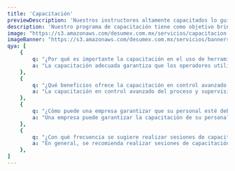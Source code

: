 ```yaml
---
title: 'Capacitación'
previewDescription: 'Nuestros instructores altamente capacitados lo guiarán a través de los fundamentos de las herramientas de torque, las mejores prácticas en su uso y las técnicas de calibración.'
description: 'Nuestro programa de capacitación tiene como objetivo brindar a tu equipo el conocimiento técnico y las habilidades prácticas necesarias para maximizar la eficiencia en el uso de herramientas fundamentales en tu entorno industrial.'
image: "https://s3.amazonaws.com/desumex.com.mx/servicios/capacitacion.jpg"
imageBanner: "https://s3.amazonaws.com/desumex.com.mx/servicios/banners/capacitacion.jpg"
qya: [
    {
        q: "¿Por qué es importante la capacitación en el uso de herramientas industriales, especialmente en entornos automatizados?",
        a: "La capacitación adecuada garantiza que los operadores utilicen las herramientas de manera segura y efectiva, minimizando riesgos y maximizando la eficiencia en procesos automatizados.",
    },
    {
        q: "¿Qué beneficios ofrece la capacitación en control avanzado del proceso y supervisión en directo?",
        a: "La capacitación en control avanzado del proceso y supervisión en directo permite a los operadores detectar problemas de manera temprana, optimizar la producción y reducir tiempos de inactividad no planificados.",
    },
    {
        q: "¿Cómo puede una empresa garantizar que su personal esté debidamente capacitado en el uso de herramientas de apriete?",
        a: "Una empresa puede garantizar la capacitación de su personal mediante programas de formación regulares, evaluaciones de competencia y acceso a recursos de aprendizaje actualizados, lo que mejora la eficiencia y la seguridad en el lugar de trabajo.",
    },
    {
        q: "¿Con qué frecuencia se sugiere realizar sesiones de capacitación?",
        a: "En general, se recomienda realizar sesiones de capacitación de forma periódica, con intervalos adecuados para abordar nuevas tecnologías, actualizaciones normativas y las necesidades particulares del personal. Muchas empresas eligen llevar a cabo programas de capacitación anuales o semestrales como una práctica habitual.",
    },
]
---
```

